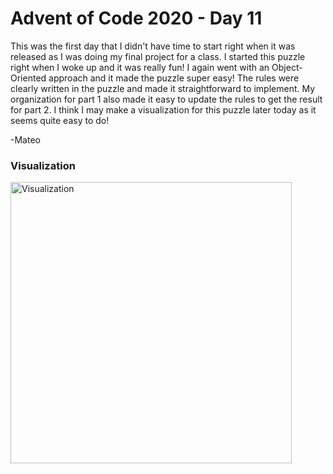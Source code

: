 # Advent of Code 2020 - Day 11

This was the first day that I didn't have time to start right when it was released as I was doing my final project for a class. I started this puzzle right when I woke up and it was really fun! I again went with an Object-Oriented approach and it made the puzzle super easy! The rules were clearly written in the puzzle and made it straightforward to implement. My organization for part 1 also made it easy to update the rules to get the result for part 2. I think I may make a visualization for this puzzle later today as it seems quite easy to do!  

  -Mateo  
### Visualization
<img src="./Visualization.gif" alt="Visualization" width="450">